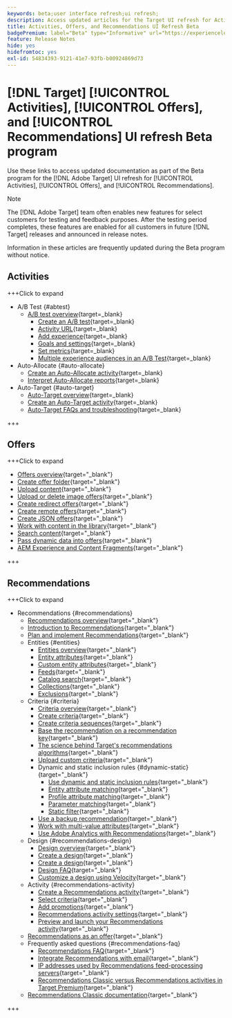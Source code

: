 ```yaml
---
keywords: beta;user interface refresh;ui refresh;
description: Access updated articles for the Target UI refresh for Activities, Offers, and Recommendations
title: Activities, Offers, and Recommendations UI Refresh Beta
badgePremium: label="Beta" type="Informative" url="https://experienceleague.adobe.com/docs/target/using/introduction/intro.html?lang=en#beta newtab=true" tooltip="Learn about the [!DNL Target] Beta program."
feature: Release Notes
hide: yes
hidefromtoc: yes
exl-id: 54834393-9121-41e7-93fb-b00924869d73
---
```

# [!DNL Target] [!UICONTROL Activities], [!UICONTROL Offers], and [!UICONTROL Recommendations] UI refresh Beta program

Use these links to access updated documentation as part of the Beta program for the [!DNL Adobe Target] UI refresh for [!UICONTROL Activities], [!UICONTROL Offers], and [!UICONTROL Recommendations].

>[!NOTE]
>
>The [!DNL Adobe Target] team often enables new features for select customers for testing and feedback purposes. After the testing period completes, these features are enabled for all customers in future [!DNL Target] releases and announced in release notes.
>
>Information in these articles are frequently updated during the Beta program without notice.

## Activities

+++Click to expand

* A/B Test {#abtest}
   * [A/B test overview](c-activities/t-test-ab/test-ab-beta.md){target=_blank}
      * [Create an A/B test](c-activities/t-test-ab/t-test-create-ab/test-create-ab-beta.md){target=_blank}
      * [Activity URL](c-activities/t-test-ab/t-test-create-ab/ab-activity-url-beta.md){target=_blank}
      * [Add experience](c-activities/t-test-ab/t-test-create-ab/ab-add-experience-beta.md){target=_blank}
      * [Goals and settings](c-activities/t-test-ab/t-test-create-ab/ab-goals-and-settings-beta.md){target=_blank}
      * [Set metrics](c-activities/t-test-ab/t-test-create-ab/ab-set-metrics-beta.md){target=_blank}
      * [Multiple experience audiences in an A/B Test](c-activities/t-test-ab/t-test-create-ab/target-experience-to-multiple-audiences-beta.md){target=_blank}
* Auto-Allocate {#auto-allocate}
   * [Create an Auto-Allocate activity](/help/main/c-activities/automated-traffic-allocation/create-auto-allocate-activity-beta.md){target=_blank}
   * [Interpret Auto-Allocate reports](c-activities/automated-traffic-allocation/determine-winner-beta.md){target=_blank}
* Auto-Target {#auto-target}
   * [Auto-Target overview](/help/main/c-activities/auto-target/auto-target-to-optimize-beta.md){target=_blank}
   * [Create an Auto-Target activity](/help/main/c-activities/auto-target/create-auto-target-beta.md){target=_blank}
   * [Auto-Target FAQs and troubleshooting](/help/main/c-activities/auto-target/auto-target-troubleshooting-faqs.md){target=_blank}

+++

<!-- 
* Automated Personalization {#automated-personalization}
   * [Create an Automated Personalization activity](c-activities/t-automated-personalization/create-ap-activity-beta.md){target=_blank}
   * [Estimate the traffic required for success](c-activities/t-automated-personalization/ap-traffic-estimator-beta.md){target=_blank}
   * [Preview experiences for an Automated Personalization test](c-activities/t-automated-personalization/ap-preview-experiences-beta.md){target=_blank}
   * [Target Automated Personalization offers](c-activities/t-automated-personalization/ap-target-offers.md){target=_blank}
   * [Manage exclusions](c-activities/t-automated-personalization/managing-exclusions-beta.md){target=_blank}
   * [Offer reporting groups in Automated Personalization](/help/main/c-activities/t-automated-personalization/offer-reporting-groups-in-automated-personalization.md){target=_blank}
   * [Select the control for your Automated Personalization or Auto-Target activity](c-activities/t-automated-personalization/experience-as-control.md){target=_blank}
   * [Automated Personalization FAQ](c-activities/t-automated-personalization/automated-personalization-faq.md){target=_blank}
   * [Troubleshoot Automated Personalization](c-activities/t-automated-personalization/ap-trouble.md){target=_blank}
* Experience Targeting {#experience-targeting}
   * [Experience Targeting overview](c-activities/t-experience-target/experience-target.md){target=_blank}
   * Create an Experience Targeting activity {#create-targeting}
      * [Create an activity](c-activities/t-experience-target/t-xt-create/xt-create.md){target=_blank}
      * [Activity URL](c-activities/t-experience-target/t-xt-create/xt-activity-url.md){target=_blank}
      * [Create an experience](c-activities/t-experience-target/t-xt-create/xt-add-experience.md){target=_blank}
      * [Switching experiences in Experience Targeting](c-activities/t-experience-target/t-xt-create/xt-switching-experiences.md){target=_blank}
      * [Goals and settings](c-activities/t-experience-target/t-xt-create/xt-goals-and-settings.md){target=_blank}
      * [Set metrics](c-activities/t-experience-target/t-xt-create/xt-set-metrics.md){target=_blank}
* Multivariate Test {#multivariate-test}
   * [Multivariate Test overview](c-activities/c-multivariate-testing/multivariate-testing.md){target=_blank}
   * [Multivariate Test best practices](c-activities/c-multivariate-testing/best-practices.md){target=_blank}
   * [Plan a Multivariate Test](c-activities/c-multivariate-testing/plan-mvt.md){target=_blank}
   * Create a Multivariate Test {#create-mvt}
      * [Create a test](c-activities/c-multivariate-testing/t-create-multivariate-test/create-multivariate-test.md){target=_blank}
      * [Activity URL](c-activities/c-multivariate-testing/t-create-multivariate-test/url.md){target=_blank}
      * [Create combinations](c-activities/c-multivariate-testing/t-create-multivariate-test/add-offers.md){target=_blank}
      * [Preview experiences for a Multivariate Test](c-activities/c-multivariate-testing/t-create-multivariate-test/preview-experiences.md){target=_blank}
      * [Estimate the traffic required for a successful test](c-activities/c-multivariate-testing/t-create-multivariate-test/traffic-estimator.md){target=_blank}
      * [Test summary](c-activities/c-multivariate-testing/t-create-multivariate-test/test-summary.md){target=_blank}
      * [Goals and settings](c-activities/c-multivariate-testing/t-create-multivariate-test/goals-and-settings.md){target=_blank}
      * [Set metrics](c-activities/c-multivariate-testing/t-create-multivariate-test/mvt-set-metrics.md){target=_blank}
      * [Troubleshoot Multivariate Tests](c-activities/c-multivariate-testing/t-create-multivariate-test/troubleshooting.md){target=_blank}
* [Recommendations activity](c-activities/recommendations-activity.md){target=_blank}
* [Edit an activity or save as draft](c-activities/edit-activity.md){target=_blank}
* [Priority](c-activities/priority.md){target=_blank}
* [Activity settings](c-activities/activity-settings.md){target=_blank}
* Success metrics {#success-metrics}
   * [Success metrics](c-activities/r-success-metrics/success-metrics.md){target=_blank}
   * [Click tracking](c-activities/r-success-metrics/click-tracking.md){target=_blank}
   * [Capture score](c-activities/r-success-metrics/capture-score.md){target=_blank}
* [Activity change log](c-activities/change-log.md){target=_blank}
* Troubleshoot activities {#troubleshoot-activities}
   * [Troubleshoot activities overview](c-activities/c-troubleshooting-activities/troubleshooting-activities.md){target=_blank}
   * [Troubleshoot content delivery](c-activities/c-troubleshooting-activities/content-trouble.md){target=_blank}
* Activity QA {#activity-qa}
   * [Activity QA overview](c-activities/c-activity-qa/activity-qa.md){target=_blank}
   * [Activity QA bookmarklet](c-activities/c-activity-qa/activity-qa-bookmark.md){target=_blank}
   * [Use Activity QA with server-side delivery](c-activities/c-activity-qa/use-qa-mode-with-server-side-delivery.md){target=_blank}-->

## Offers

+++Click to expand

* [Offers overview](/help/main/c-experiences/c-manage-content/manage-content-beta.md){target="_blank"}
* [Create offer folder](/help/main/c-experiences/c-manage-content/create-content-folder-beta.md){target="_blank"}
* [Upload content](/help/main/c-experiences/c-manage-content/assets-upload-beta.md){target="_blank"}
* [Upload or delete image offers](/help/main/c-experiences/c-manage-content/assets-upload-beta.md){target="_blank"}
* [Create redirect offers](/help/main/c-experiences/c-manage-content/offer-redirect-beta.md){target="_blank"}
* [Create remote offers](/help/main/c-experiences/c-manage-content/about-remote-offers-beta.md){target="_blank"}
* [Create JSON offers](/help/main/c-experiences/c-manage-content/create-json-offer-beta.md){target="_blank"}
* [Work with content in the library](/help/main/c-experiences/c-manage-content/assets-working-beta.md){target="_blank"}
* [Search content](/help/main/c-experiences/c-manage-content/filter-and-search-content.md){target="_blank"}
* [Pass dynamic data into offers](/help/main/c-experiences/c-manage-content/passing-profile-attributes-to-the-html-offer.md){target="_blank"}
* [AEM Experience and Content Fragments](/help/main/c-experiences/c-manage-content/aem-experience-fragments.md){target="_blank"}

+++

## Recommendations

+++Click to expand

* Recommendations {#recommendations}   
   * [Recommendations overview](c-recommendations/recommendations.md){target="_blank"}
   * [Introduction to Recommendations](c-recommendations/introduction-to-recommendations.md){target="_blank"}
   * [Plan and implement Recommendations](c-recommendations/plan-implement.md){target="_blank"}
   * Entities {#entities} 
      * [Entities overview](c-recommendations/c-products/products.md){target="_blank"}
      * [Entity attributes](c-recommendations/c-products/entity-attributes.md){target="_blank"}
      * [Custom entity attributes](c-recommendations/c-products/custom-entity-attributes.md){target="_blank"}
      * [Feeds](/help/main/c-recommendations/c-products/feeds-beta.md){target="_blank"}
      * [Catalog search](/help/main/c-recommendations/c-products/catalog-search-beta.md){target="_blank"}
      * [Collections](/help/main/c-recommendations/c-products/collections-beta.md){target="_blank"}
      * [Exclusions](/help/main/c-recommendations/c-products/exclusions-beta.md){target="_blank"}
   * Criteria {#criteria}
      * [Criteria overview](/help/main/c-recommendations/c-algorithms/algorithms-beta.md){target="_blank"} 
      * [Create criteria](/help/main/c-recommendations/c-algorithms/create-new-algorithm-beta.md){target="_blank"}
      * [Create criteria sequences](/help/main/c-recommendations/c-algorithms/create-criteria-sequence-beta.md){target="_blank"}
      * [Base the recommendation on a recommendation key](/help/main/c-recommendations/c-algorithms/base-the-recommendation-on-a-recommendation-key-beta.md){target="_blank"}
      * [The science behind Target's recommendations algorithms](/help/main/c-recommendations/c-algorithms/recommendations-algorithms.md){target="_blank"}
      * [Upload custom criteria](/help/main/c-recommendations/c-algorithms/recommendations-csv-beta.md){target="_blank"}
      * Dynamic and static inclusion rules {#dynamic-static}{target="_blank"}
         * [Use dynamic and static inclusion rules](/help/main/c-recommendations/c-algorithms/use-dynamic-and-static-inclusion-rules-beta.md){target="_blank"}
         * [Entity attribute matching](/help/main/c-recommendations/c-algorithms/entity-attribute-matching-beta.md){target="_blank"}
         * [Profile attribute matching](/help/main/c-recommendations/c-algorithms/profile-attribute-matching-beta.md){target="_blank"}
         * [Parameter matching](/help/main/c-recommendations/c-algorithms/parameter-matching-beta.md){target="_blank"}
         * [Static filter](/help/main/c-recommendations/c-algorithms/static-value-beta.md){target="_blank"}
      * [Use a backup recommendation](/help/main/c-recommendations/c-algorithms/backup-recs-beta.md){target="_blank"}
      * [Work with multi-value attributes](/help/main/c-recommendations/c-algorithms/work-with-multi-value-attributes-beta.md){target="_blank"}
      * [Use Adobe Analytics with Recommendations](/help/main/c-recommendations/c-algorithms/use-adobe-analytics-with-recommendations-beta.md){target="_blank"}
   * Design {#recommendations-design}
      * [Design overview](c-recommendations/c-design-overview/design-overview.md){target="_blank"}
      * [Create a design](c-recommendations/c-design-overview/create-design.md){target="_blank"}
      * [Create a design](/help/main/c-recommendations/c-design-overview/create-design-beta.md){target="_blank"}
      * [Design FAQ](c-recommendations/c-design-overview/template-faq.md){target="_blank"}
      * [Customize a design using Velocity](c-recommendations/c-design-overview/customizing-a-template.md){target="_blank"}
   * Activity {#recommendations-activity}
      * [Create a Recommendations activity](c-recommendations/t-create-recs-activity/create-recs-activity.md){target="_blank"}
      * [Select criteria](c-recommendations/t-create-recs-activity/algo-select-recs.md){target="_blank"}
      * [Add promotions](c-recommendations/t-create-recs-activity/adding-promotions.md){target="_blank"}
      * [Recommendations activity settings](c-recommendations/t-create-recs-activity/recs-activity-settings.md){target="_blank"}
      * [Preview and launch your Recommendations activity](/help/main/c-recommendations/t-create-recs-activity/previewing-and-launching-your-recommendations-activity.md){target="_blank"}
   * [Recommendations as an offer](c-recommendations/recommendations-as-an-offer.md){target="_blank"}
   * Frequently asked questions {#recommendations-faq}
      * [Recommendations FAQ](c-recommendations/c-recommendations-faq/recommendations-faq.md){target="_blank"}
      * [Integrate Recommendations with email](c-recommendations/c-recommendations-faq/integrating-recs-email.md){target="_blank"}
      * [IP addresses used by Recommendations feed-processing servers](c-recommendations/c-recommendations-faq/ip-addresses-marketing-cloud.md){target="_blank"}
      * [Recommendations Classic versus Recommendations activities in Target Premium](c-recommendations/c-recommendations-faq/recommendations-classic-versus-recommendations-activities-target-premium.md){target="_blank"}
   * [Recommendations Classic documentation](/help/main/c-recommendations/recommendations-classic-documentaton.md){target="_blank"}

+++

